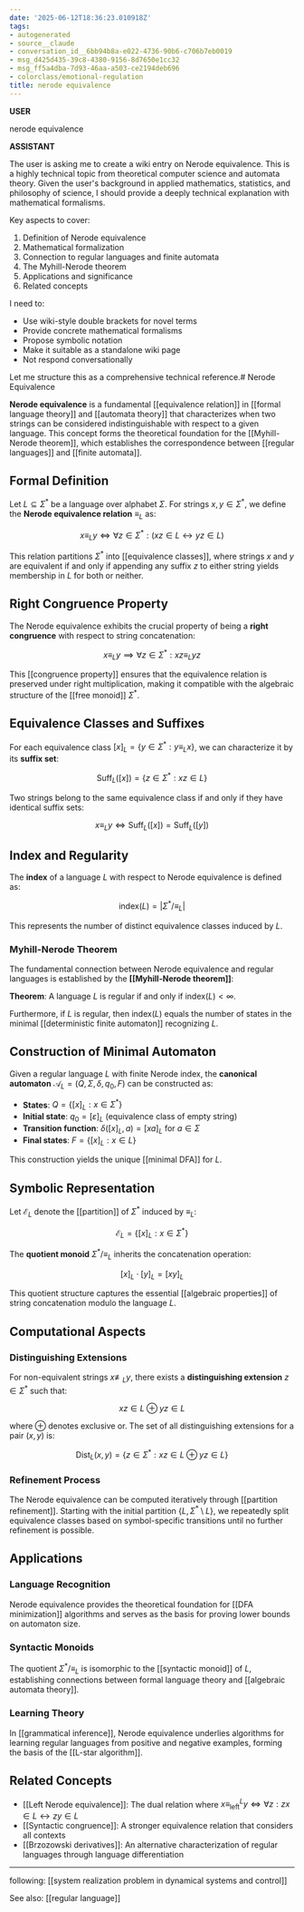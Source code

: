 ```yaml
---
date: '2025-06-12T18:36:23.010918Z'
tags:
- autogenerated
- source__claude
- conversation_id__6bb94b8a-e022-4736-90b6-c706b7eb0019
- msg_d425d435-39c8-4380-9156-8d7650e1cc32
- msg_ff5a4dba-7d93-46aa-a503-ce2194deb696
- colorclass/emotional-regulation
title: nerode equivalence
---
```


**USER**

nerode equivalence


**ASSISTANT**

The user is asking me to create a wiki entry on Nerode equivalence. This is a highly technical topic from theoretical computer science and automata theory. Given the user's background in applied mathematics, statistics, and philosophy of science, I should provide a deeply technical explanation with mathematical formalisms.

Key aspects to cover:
1. Definition of Nerode equivalence
2. Mathematical formalization
3. Connection to regular languages and finite automata
4. The Myhill-Nerode theorem
5. Applications and significance
6. Related concepts

I need to:
- Use wiki-style double brackets for novel terms
- Provide concrete mathematical formalisms
- Propose symbolic notation
- Make it suitable as a standalone wiki page
- Not respond conversationally

Let me structure this as a comprehensive technical reference.# Nerode Equivalence

**Nerode equivalence** is a fundamental [[equivalence relation]] in [[formal language theory]] and [[automata theory]] that characterizes when two strings can be considered indistinguishable with respect to a given language. This concept forms the theoretical foundation for the [[Myhill-Nerode theorem]], which establishes the correspondence between [[regular languages]] and [[finite automata]].

## Formal Definition

Let $L \subseteq \Sigma^*$ be a language over alphabet $\Sigma$. For strings $x, y \in \Sigma^*$, we define the **Nerode equivalence relation** $\equiv_L$ as:

$$x \equiv_L y \iff \forall z \in \Sigma^* : (xz \in L \leftrightarrow yz \in L)$$

This relation partitions $\Sigma^*$ into [[equivalence classes]], where strings $x$ and $y$ are equivalent if and only if appending any suffix $z$ to either string yields membership in $L$ for both or neither.

## Right Congruence Property

The Nerode equivalence exhibits the crucial property of being a **right congruence** with respect to string concatenation:

$$x \equiv_L y \implies \forall z \in \Sigma^* : xz \equiv_L yz$$

This [[congruence property]] ensures that the equivalence relation is preserved under right multiplication, making it compatible with the algebraic structure of the [[free monoid]] $\Sigma^*$.

## Equivalence Classes and Suffixes

For each equivalence class $[x]_L = \{y \in \Sigma^* : y \equiv_L x\}$, we can characterize it by its **suffix set**:

$$\text{Suff}_L([x]) = \{z \in \Sigma^* : xz \in L\}$$

Two strings belong to the same equivalence class if and only if they have identical suffix sets:

$$x \equiv_L y \iff \text{Suff}_L([x]) = \text{Suff}_L([y])$$

## Index and Regularity

The **index** of a language $L$ with respect to Nerode equivalence is defined as:

$$\text{index}(L) = |\Sigma^* / \equiv_L|$$

This represents the number of distinct equivalence classes induced by $L$.

### Myhill-Nerode Theorem

The fundamental connection between Nerode equivalence and regular languages is established by the **[[Myhill-Nerode theorem]]**:

**Theorem**: A language $L$ is regular if and only if $\text{index}(L) < \infty$.

Furthermore, if $L$ is regular, then $\text{index}(L)$ equals the number of states in the minimal [[deterministic finite automaton]] recognizing $L$.

## Construction of Minimal Automaton

Given a regular language $L$ with finite Nerode index, the **canonical automaton** $\mathcal{A}_L = (Q, \Sigma, \delta, q_0, F)$ can be constructed as:

- **States**: $Q = \{[x]_L : x \in \Sigma^*\}$
- **Initial state**: $q_0 = [\varepsilon]_L$ (equivalence class of empty string)
- **Transition function**: $\delta([x]_L, a) = [xa]_L$ for $a \in \Sigma$
- **Final states**: $F = \{[x]_L : x \in L\}$

This construction yields the unique [[minimal DFA]] for $L$.

## Symbolic Representation

Let $\mathcal{E}_L$ denote the [[partition]] of $\Sigma^*$ induced by $\equiv_L$:

$$\mathcal{E}_L = \{[x]_L : x \in \Sigma^*\}$$

The **quotient monoid** $\Sigma^* / \equiv_L$ inherits the concatenation operation:

$$[x]_L \cdot [y]_L = [xy]_L$$

This quotient structure captures the essential [[algebraic properties]] of string concatenation modulo the language $L$.

## Computational Aspects

### Distinguishing Extensions

For non-equivalent strings $x \not\equiv_L y$, there exists a **distinguishing extension** $z \in \Sigma^*$ such that:

$$xz \in L \oplus yz \in L$$

where $\oplus$ denotes exclusive or. The set of all distinguishing extensions for a pair $(x,y)$ is:

$$\text{Dist}_L(x,y) = \{z \in \Sigma^* : xz \in L \oplus yz \in L\}$$

### Refinement Process

The Nerode equivalence can be computed iteratively through [[partition refinement]]. Starting with the initial partition $\{L, \Sigma^* \setminus L\}$, we repeatedly split equivalence classes based on symbol-specific transitions until no further refinement is possible.

## Applications

### Language Recognition
Nerode equivalence provides the theoretical foundation for [[DFA minimization]] algorithms and serves as the basis for proving lower bounds on automaton size.

### Syntactic Monoids
The quotient $\Sigma^* / \equiv_L$ is isomorphic to the [[syntactic monoid]] of $L$, establishing connections between formal language theory and [[algebraic automata theory]].

### Learning Theory
In [[grammatical inference]], Nerode equivalence underlies algorithms for learning regular languages from positive and negative examples, forming the basis of the [[L-star algorithm]].

## Related Concepts

- [[Left Nerode equivalence]]: The dual relation where $x \equiv^L_{\text{left}} y \iff \forall z : zx \in L \leftrightarrow zy \in L$
- [[Syntactic congruence]]: A stronger equivalence relation that considers all contexts
- [[Brzozowski derivatives]]: An alternative characterization of regular languages through language differentiation


---


following: [[system realization problem in dynamical systems and control]]

See also: [[regular language]]